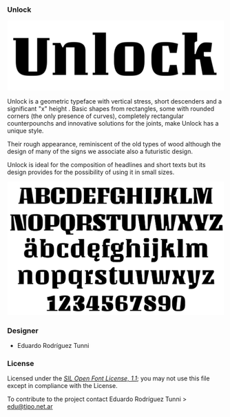 ### Unlock

![Sample of Unlock.](documentation/image1.png)

Unlock is a geometric typeface with vertical stress, short descenders and a significant "x" height . Basic shapes from rectangles, some with rounded corners (the only presence of curves), completely rectangular counterpounchs and innovative solutions for the joints, make Unlock has a unique style.

Their rough appearance, reminiscent of the old types of wood although the design of many of the signs we associate also a futuristic design.

Unlock is ideal for the composition of headlines and short texts but its design provides for the possibility of using it in small sizes.

![Sample of Unlock.](documentation/image2.png)

### Designer

* Eduardo Rodríguez Tunni

### License

Licensed under the [*SIL Open Font License, 1.1*](https://scripts.sil.org/OFL); you may not use this file except in compliance with the License.

To contribute to the project contact Eduardo Rodríguez Tunni > edu@tipo.net.ar
